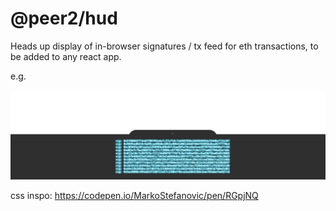 # @peer2/hud

Heads up display of in-browser signatures / tx feed for eth transactions, to be added to any react app.

e.g.

![hud](/imgs/hud.png)

css inspo: https://codepen.io/MarkoStefanovic/pen/RGpjNQ
